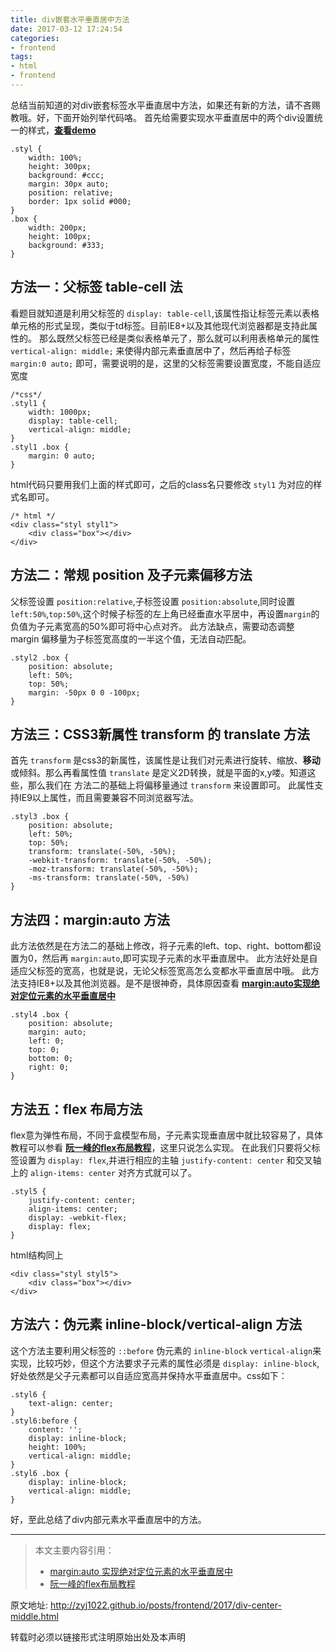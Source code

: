 ```yaml
---
title: div嵌套水平垂直居中方法
date: 2017-03-12 17:24:54
categories:
- frontend
tags:
- html
- frontend
---
```



总结当前知道的对div嵌套标签水平垂直居中方法，如果还有新的方法，请不吝赐教哦。好，下面开始列举代码咯。
首先给需要实现水平垂直居中的两个div设置统一的样式，[**查看demo**](/demos/div-center-middle.html)

```
.styl {
	width: 100%;
	height: 300px;
	background: #ccc;
	margin: 30px auto;
	position: relative;
	border: 1px solid #000;
}
.box {
	width: 200px;
	height: 100px;
	background: #333;
}
```
## 方法一：父标签 table-cell 法
看题目就知道是利用父标签的 `display: table-cell`,该属性指让标签元素以表格单元格的形式呈现，类似于td标签。目前IE8+以及其他现代浏览器都是支持此属性的。
那么既然父标签已经是类似表格单元了，那么就可以利用表格单元的属性`vertical-align: middle;` 来使得内部元素垂直居中了，然后再给子标签 `margin:0 auto;` 即可，需要说明的是，这里的父标签需要设置宽度，不能自适应宽度

<!-- more -->

```
/*css*/
.styl1 {
	width: 1000px;
	display: table-cell;
	vertical-align: middle;
}
.styl1 .box {
	margin: 0 auto;
}
```
html代码只要用我们上面的样式即可，之后的class名只要修改 `styl1` 为对应的样式名即可。

```
/* html */
<div class="styl styl1">
	<div class="box"></div>
</div>
```
## 方法二：常规 position 及子元素偏移方法
父标签设置 `position:relative`,子标签设置 `position:absolute`,同时设置 `left:50%`,`top:50%`,这个时候子标签的左上角已经垂直水平居中，再设置`margin`的负值为子元素宽高的50%即可将中心点对齐。
此方法缺点，需要动态调整 margin 偏移量为子标签宽高度的一半这个值，无法自动匹配。

```
.styl2 .box {
	position: absolute;
	left: 50%;
	top: 50%;
	margin: -50px 0 0 -100px;
}
```

## 方法三：CSS3新属性 transform 的 translate 方法
首先 `transform` 是css3的新属性，该属性是让我们对元素进行旋转、缩放、**移动**或倾斜。那么再看属性值 `translate` 是定义2D转换，就是平面的x,y喽。知道这些，那么我们在 方法二的基础上将偏移量通过 `transform` 来设置即可。
此属性支持IE9以上属性，而且需要兼容不同浏览器写法。

```
.styl3 .box {
	position: absolute;
	left: 50%;
	top: 50%;
	transform: translate(-50%, -50%);
	-webkit-transform: translate(-50%, -50%);
	-moz-transform: translate(-50%, -50%);
	-ms-transform: translate(-50%, -50%)
}
```
## 方法四：margin:auto 方法
此方法依然是在方法二的基础上修改，将子元素的left、top、right、bottom都设置为0，然后再 `margin:auto`,即可实现子元素的水平垂直居中。
此方法好处是自适应父标签的宽高，也就是说，无论父标签宽高怎么变都水平垂直居中哦。
此方法支持IE8+以及其他浏览器。是不是很神奇，具体原因查看 **[margin:auto实现绝对定位元素的水平垂直居中](http://www.zhangxinxu.com/wordpress/2013/11/margin-auto-absolute-%E7%BB%9D%E5%AF%B9%E5%AE%9A%E4%BD%8D-%E6%B0%B4%E5%B9%B3%E5%9E%82%E7%9B%B4%E5%B1%85%E4%B8%AD/)**

```
.styl4 .box {
	position: absolute;
	margin: auto;
	left: 0;
	top: 0;
	bottom: 0;
	right: 0;
}
```

## 方法五：flex 布局方法
flex意为弹性布局，不同于盒模型布局，子元素实现垂直居中就比较容易了，具体教程可以参看 **[阮一峰的flex布局教程](http://www.ruanyifeng.com/blog/2015/07/flex-grammar.html?utm_source=tuicool)**，这里只说怎么实现。
在此我们只要将父标签设置为 `display: flex`,并进行相应的主轴 `justify-content: center` 和交叉轴上的 `align-items: center` 对齐方式就可以了。

```
.styl5 {
	justify-content: center;
	align-items: center;
	display: -webkit-flex;
	display: flex;
}
```
html结构同上
```
<div class="styl styl5">
	<div class="box"></div>
</div>
```
## 方法六：伪元素 inline-block/vertical-align 方法
这个方法主要利用父标签的 `::before` 伪元素的 `inline-block` `vertical-align`来实现，比较巧妙，但这个方法要求子元素的属性必须是 `display: inline-block`, 好处依然是父子元素都可以自适应宽高并保持水平垂直居中。css如下：

```
.styl6 {
	text-align: center;
}
.styl6:before {
	content: '';
	display: inline-block;
	height: 100%;
	vertical-align: middle;
}
.styl6 .box {
	display: inline-block;
	vertical-align: middle;
}
```
好，至此总结了div内部元素水平垂直居中的方法。


----

> 本文主要内容引用：
> 
> - [margin:auto 实现绝对定位元素的水平垂直居中](http://www.zhangxinxu.com/wordpress/2013/11/margin-auto-absolute-绝对定位-水平垂直居中/)
> - [阮一峰的flex布局教程](http://www.ruanyifeng.com/blog/2015/07/flex-grammar.html?utm_source=tuicool)



原文地址: http://zyj1022.github.io/posts/frontend/2017/div-center-middle.html

转载时必须以链接形式注明原始出处及本声明

